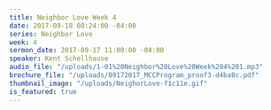 ```yaml
---
title: Neighbor Love Week 4
date: 2017-09-18 08:24:00 -04:00
series: Neighbor Love
week: 4
sermon_date: 2017-09-17 11:00:00 -04:00
speaker: Kent Schellhause
audio_file: "/uploads/1-01%20Neighbor%20Love%20Week%204%201.mp3"
brochure_file: "/uploads/09172017_MCCProgram_proof3-d4ba8c.pdf"
thumbnail_image: "/uploads/NeighorLove-f1c11e.gif"
is_featured: true
---
```


